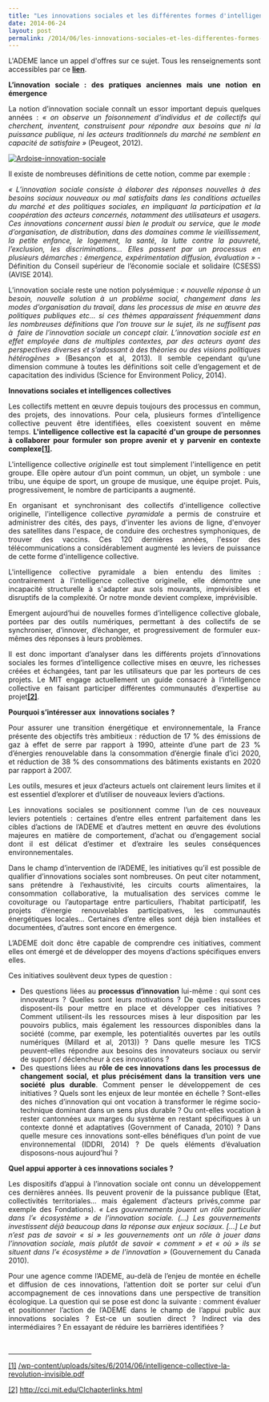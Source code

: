 ```yaml
---
title: "Les innovations sociales et les différentes formes d'intelligences collectives"
date: 2014-06-24
layout: post
permalink: /2014/06/les-innovations-sociales-et-les-differentes-formes-dintelligences-collectives-2.html
---
```


<p style="text-align: justify">L'ADEME lance un appel d'offres sur ce sujet. Tous les renseignements sont accessibles par ce <a href="http://www.boamp.fr/avis/detail/14-93763/officiel" target="_blank"><strong>lien</strong></a>.</p> <p style="text-align: justify"><strong>L’innovation sociale : des pratiques anciennes mais une notion en émergence</strong></p> <p style="text-align: justify">La notion d’innovation sociale connaît un essor important depuis quelques années : <em>« on observe un foisonnement d’individus et de collectifs qui cherchent, inventent, construisent pour répondre aux besoins que ni la puissance publique, ni les acteurs traditionnels du marché ne semblent en capacité de satisfaire »</em> (Peugeot, 2012).</p> <p style="text-align: justify"><a class="asset-img-link" href="/wp-content/uploads/sites/6/old/6a0120a66d2ad4970b01a73ddf10d2970d-pi.jpg"><img alt="Ardoise-innovation-sociale" border="0" class="asset  asset-image at-xid-6a0120a66d2ad4970b01a73ddf10d2970d image-full img-responsive" src="/wp-content/uploads/sites/6/old/6a0120a66d2ad4970b01a73ddf10d2970d-800wi.jpg" title="Ardoise-innovation-sociale" /></a></p> <p style="text-align: justify"></p>  <!--more-->  <p style="text-align: justify">Il existe de nombreuses définitions de cette notion, comme par exemple :</p> <p style="text-align: justify"><em>« L’innovation sociale consiste à élaborer des réponses nouvelles à des besoins sociaux nouveaux ou mal satisfaits dans les conditions actuelles du marché et des politiques sociales, en impliquant la participation et la coopération des acteurs concernés, notamment des utilisateurs et usagers. Ces innovations concernent aussi bien le produit ou service, que le mode d’organisation, de distribution, dans des domaines comme le vieillissement, la petite enfance, le logement, la santé, la lutte contre la pauvreté, l’exclusion, les discriminations… Elles passent par un processus en plusieurs démarches : émergence, expérimentation diffusion, évaluation » </em>- Définition du Conseil supérieur de l’économie sociale et solidaire (CSESS)(AVISE 2014)<em>.</em></p> <p style="text-align: justify">L’innovation sociale reste une notion polysémique :<em> « nouvelle réponse à un besoin, nouvelle solution à un problème social, changement dans les modes d’organisation du travail, dans les processus de mise en œuvre des politiques publiques etc… si ces thèmes apparaissent fréquemment dans les nombreuses définitions que l’on trouve sur le sujet, ils ne suffisent pas à  faire de l’innovation sociale un concept clair. L’innovation sociale est en effet employée dans de multiples contextes, par des acteurs ayant des perspectives diverses et s’adossant à des théories ou des visions politiques hétérogènes »</em> (Besançon et al, 2013)<em>. </em>Il semble cependant qu’une dimension commune à toutes les définitions soit celle d’engagement et de capacitation des individus (Science for Environment Policy, 2014).</p> <p style="text-align: justify"><strong>Innovations sociales et intelligences collectives</strong></p> <p style="text-align: justify">Les collectifs mettent en œuvre depuis toujours des processus en commun, des projets, des innovations. Pour cela, plusieurs formes d’intelligence collective peuvent être identifiées, elles coexistent souvent en même temps. <strong>L'intelligence collective est la capacité d'un groupe de personnes à collaborer pour formuler son propre avenir et y parvenir en contexte complexe<a href="//ademe.intra/angers$/PROJETS/GTI_CITOYENS_DU_FUTUR/02-Appel%20Offre/Dossier%20de%20consultation%20Innovations%20sociales%20intell%20collective%20vfinal.docx#_ftn1" name="_ftnref1" title=""><strong>[1]</strong></a>.</strong></p> <p style="text-align: justify">L'intelligence collective <em>originelle</em> est tout simplement l'intelligence en petit groupe. Elle opère autour d’un point commun, un objet, un symbole : une tribu, une équipe de sport, un groupe de musique, une équipe projet. Puis, progressivement, le nombre de participants a augmenté.</p> <p style="text-align: justify">En organisant et synchronisant des collectifs d'intelligence collective originelle, l'intelligence collective <em>pyramidale</em> a permis de construire et administrer des cités, des pays, d'inventer les avions de ligne, d'envoyer des satellites dans l'espace, de conduire des orchestres symphoniques, de trouver des vaccins. Ces 120 dernières années, l'essor des télécommunications a considérablement augmenté les leviers de puissance de cette forme d'intelligence collective.</p> <p style="text-align: justify">L'intelligence collective pyramidale a bien entendu des limites : contrairement à l'intelligence collective originelle, elle démontre une incapacité structurelle à s'adapter aux sols mouvants, imprévisibles et disruptifs de la complexité. Or notre monde devient complexe, imprévisible.</p> <p style="text-align: justify">Emergent aujourd’hui de nouvelles formes d’intelligence collective globale, portées par des outils numériques, permettant à des collectifs de se synchroniser, d’innover, d’échanger, et progressivement de formuler eux-mêmes des réponses à leurs problèmes.</p> <p style="text-align: justify">Il est donc important d’analyser dans les différents projets d’innovations sociales les formes d’intelligence collective mises en œuvre, les richesses créées et échangées, tant par les utilisateurs que par les porteurs de ces projets. Le MIT engage actuellement un guide consacré à l’intelligence collective en faisant participer différentes communautés d’expertise au projet<a href="//ademe.intra/angers$/PROJETS/GTI_CITOYENS_DU_FUTUR/02-Appel%20Offre/Dossier%20de%20consultation%20Innovations%20sociales%20intell%20collective%20vfinal.docx#_ftn2" name="_ftnref2" title=""><strong><strong>[2]</strong></strong></a>.</p> <p style="text-align: justify"><strong>Pourquoi s’intéresser aux  innovations sociales ?</strong></p> <p style="text-align: justify">Pour assurer une transition énergétique et environnementale, la France présente des objectifs très ambitieux : réduction de 17 % des émissions de gaz à effet de serre par rapport à 1990, atteinte d’une part de 23 % d’énergies renouvelable dans la consommation d’énergie finale d’ici 2020, et réduction de 38 % des consommations des bâtiments existants en 2020 par rapport à 2007.</p> <p style="text-align: justify">Les outils, mesures et jeux d’acteurs actuels ont clairement leurs limites et il est essentiel d’explorer et d’utiliser de nouveaux leviers d’actions.</p> <p style="text-align: justify">Les innovations sociales se positionnent comme l’un de ces nouveaux leviers potentiels : certaines d’entre elles entrent parfaitement dans les cibles d’actions de l’ADEME et d’autres mettent en œuvre des évolutions majeures en matière de comportement, d’achat ou d’engagement social dont il est délicat d’estimer et d’extraire les seules conséquences environnementales.</p> <p style="text-align: justify">Dans le champ d’intervention de l’ADEME, les initiatives qu’il est possible de qualifier d’innovations sociales sont nombreuses. On peut citer notamment, sans prétendre à l’exhaustivité, les circuits courts alimentaires, la consommation collaborative, la mutualisation des services comme le covoiturage ou l’autopartage entre particuliers, l’habitat participatif, les projets d’énergie renouvelables participatives, les communautés énergétiques locales… Certaines d’entre elles sont déjà bien installées et documentées, d’autres sont encore en émergence.</p> <p style="text-align: justify">L’ADEME doit donc être capable de comprendre ces initiatives, comment elles ont émergé et de développer des moyens d’actions spécifiques envers elles.</p> <p style="text-align: justify">Ces initiatives soulèvent deux types de question :</p> <ul style="text-align: justify"> <li>Des questions liées au <strong>processus d’innovation</strong> lui-même : qui sont ces innovateurs ? Quelles sont leurs motivations ? De quelles ressources disposent-ils pour mettre en place et développer ces initiatives ? Comment utilisent-ils les ressources mises à leur disposition par les pouvoirs publics, mais également les ressources disponibles dans la société (comme, par exemple, les potentialités ouvertes par les outils numériques (Millard et al, 2013)) ? Dans quelle mesure les TICS peuvent-elles répondre aux besoins des innovateurs sociaux ou servir de support / déclencheur à ces innovations ?</li> <li>Des questions liées au <strong>rôle de ces innovations dans les processus de changement social, et plus précisément dans la transition vers une société plus durable</strong>. Comment penser le développement de ces initiatives ? Quels sont les enjeux de leur montée en échelle ? Sont-elles des niches d’innovation qui ont vocation à transformer le régime socio-technique dominant dans un sens plus durable ? Ou ont-elles vocation à rester cantonnées aux marges du système en restant spécifiques à un contexte donné et adaptatives (Government of Canada, 2010) ? Dans quelle mesure ces innovations sont-elles bénéfiques d’un point de vue environnemental (IDDRI, 2014) ? De quels éléments d’évaluation disposons-nous aujourd’hui ?</li> </ul> <p style="text-align: justify"><strong>Quel appui apporter à ces innovations sociales ?</strong></p> <p style="text-align: justify">Les dispositifs d’appui à l’innovation sociale ont connu un développement ces dernières années. Ils peuvent provenir de la puissance publique (Etat, collectivités territoriales… mais également d’acteurs privés,comme par exemple des Fondations). <em>« Les gouvernements jouent un rôle particulier dans l’« écosystème » de l’innovation sociale. (…) Les gouvernements investissent déjà beaucoup dans la réponse aux enjeux sociaux. […] Le but n’est pas de savoir « si » les gouvernements ont un rôle à jouer dans l’innovation sociale, mais plutôt de savoir « comment » et « où » ils se situent dans l’« écosystème » de l’innovation »</em> (Gouvernement du Canada 2010).</p> <p style="text-align: justify">Pour une agence comme l’ADEME, au-delà de l’enjeu de montée en échelle et diffusion de ces innovations, l’attention doit se porter sur celui d’un accompagnement de ces innovations dans une perspective de transition écologique. La question qui se pose est donc la suivante : comment évaluer et positionner l’action de l’ADEME dans le champ de l’appui public aux innovations sociales ? Est-ce un soutien direct ? Indirect via des intermédiaires ? En essayant de réduire les barrières identifiées ?</p> <div><br /><hr align="left" size="1" width="33%" /> <div id="ftn1"> <p><a href="//ademe.intra/angers$/PROJETS/GTI_CITOYENS_DU_FUTUR/02-Appel%20Offre/Dossier%20de%20consultation%20Innovations%20sociales%20intell%20collective%20vfinal.docx#_ftnref1" name="_ftn1" title="">[1]</a> <a href="/wp-content/uploads/sites/6/2014/06/intelligence-collective-la-revolution-invisible.pdf">/wp-content/uploads/sites/6/2014/06/intelligence-collective-la-revolution-invisible.pdf</a></p> </div> <div id="ftn2"> <p><a href="//ademe.intra/angers$/PROJETS/GTI_CITOYENS_DU_FUTUR/02-Appel%20Offre/Dossier%20de%20consultation%20Innovations%20sociales%20intell%20collective%20vfinal.docx#_ftnref2" name="_ftn2" title="">[2]</a> <a href="http://cci.mit.edu/CIchapterlinks.html">http://cci.mit.edu/CIchapterlinks.html</a></p> </div> </div>